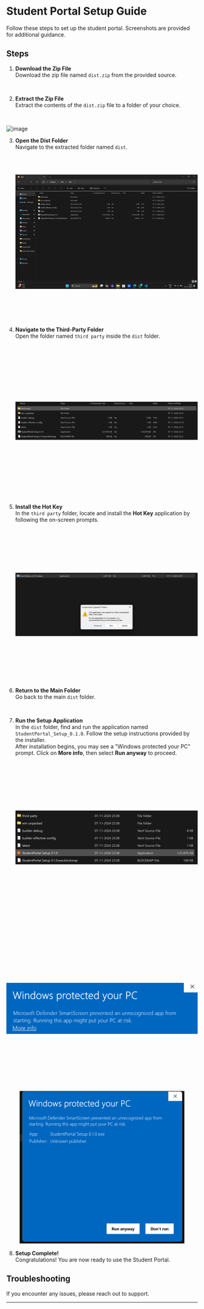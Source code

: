# Student Portal Setup Guide

Follow these steps to set up the student portal. Screenshots are provided for additional guidance.

## Steps

1. **Download the Zip File**  
   Download the zip file named `dist.zip` from the provided source.
 <br/>
 
2. **Extract the Zip File**  
   Extract the contents of the `dist.zip` file to a folder of your choice.
 <br/>
 
   ![image](https://github.com/user-attachments/assets/44622df6-eba2-4364-8469-46bdf555cf09)


3. **Open the Dist Folder**  
   Navigate to the extracted folder named `dist`.
  

   ![Open Dist Folder](https://raw.githubusercontent.com/nishant0708/IIPS_EXAM_STUDENT_PORTAL/refs/heads/master/setup_images/dist_folder.png)

 <br/>

4. **Navigate to the Third-Party Folder**  
   Open the folder named `third party` inside the `dist` folder.

   ![Open Third Party Folder](https://raw.githubusercontent.com/nishant0708/IIPS_EXAM_STUDENT_PORTAL/refs/heads/master/setup_images/third_party.png)

5. **Install the Hot Key**  
   In the `third party` folder, locate and install the **Hot Key** application by following the on-screen prompts.

   ![Install Hot Key](\setup_images\hot_key_install.png)

6. **Return to the Main Folder**  
   Go back to the main `dist` folder.
 <br/>

7. **Run the Setup Application**  
   In the `dist` folder, find and run the application named `StudentPortal_Setup_0.1.0`. Follow the setup instructions provided by the installer.  
   After installation begins, you may see a "Windows protected your PC" prompt. Click on **More info**, then select **Run anyway** to proceed.

   ![Run Setup](https://raw.githubusercontent.com/nishant0708/IIPS_EXAM_STUDENT_PORTAL/refs/heads/master/setup_images/run_setup.png)
 <br/>

   ![Run Setup - More Info](https://raw.githubusercontent.com/nishant0708/IIPS_EXAM_STUDENT_PORTAL/refs/heads/master/setup_images/moreinfo.png)

   ![Run Setup - Run Anyway](https://raw.githubusercontent.com/nishant0708/IIPS_EXAM_STUDENT_PORTAL/refs/heads/master/setup_images/runanyway.png)
 <br/>
 
8. **Setup Complete!**  
   Congratulations! You are now ready to use the Student Portal.

## Troubleshooting

If you encounter any issues, please reach out to support.

---

<style>
img {
  width: 100%;
  height: 400px;
  object-fit:contain
}
</style>
